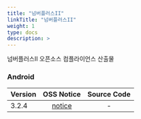 ```yaml
---
title: "넘버플러스II"
linkTitle: "넘버플러스II"
weight: 1
type: docs
description: >
---
```


넘버플러스II 오픈소스 컴플라이언스 산출물

### Android

| Version | OSS Notice | Source Code |
|---|:---:|:---:|
| 3.2.4 | [notice](https://opensource.sktelecom.com/compliance_artifacts/numberplus2/android/3.2.4/Numberplus2_android_3.2.4_OSS_Notice.html)  | - |